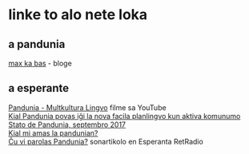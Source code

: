 # linke to alo nete loka

## a pandunia
 
[max ka bas](https://maxkabas.wordpress.com/) - bloge

## a esperante

[Pandunia - Multkultura Lingvo](https://www.youtube.com/watch?v=oKZrX-KxXho) filme sa YouTube  
[Kial Pandunia povas iĝi la nova facila planlingvo kun aktiva komunumo](https://medium.com/@Vanege/kial-pandunia-povas-i%C4%9Di-la-nova-facila-planlingvo-kun-aktiva-komunumo-7f967f3dc1ef)  
[Stato de Pandunia, septembro 2017](https://medium.com/@Vanege/stato-de-pandunia-septembro-2017-b8e7d93dd3ce)  
[Kial mi amas la pandunian?](https://steemit.com/esperanti/@salomono/kial-mi-amas-la-pandunian)  
[Ĉu vi parolas Pandunia?](http://esperantaretradio.blogspot.fi/2017/10/cu-vi-parolas-pandunia.html) sonartikolo en Esperanta RetRadio  

